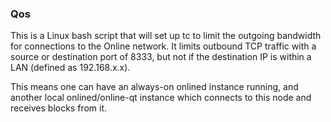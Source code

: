 ### Qos ###

This is a Linux bash script that will set up tc to limit the outgoing bandwidth for connections to the Online network. It limits outbound TCP traffic with a source or destination port of 8333, but not if the destination IP is within a LAN (defined as 192.168.x.x).

This means one can have an always-on onlined instance running, and another local onlined/online-qt instance which connects to this node and receives blocks from it.
